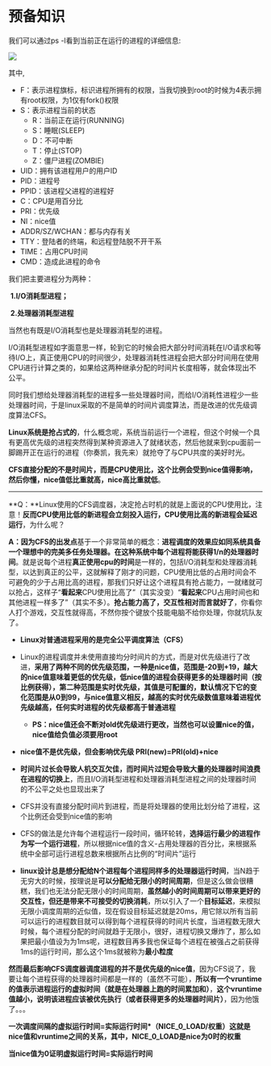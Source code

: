 # 预备知识

我们可以通过ps -l看到当前正在运行的进程的详细信息:

![](https://i.loli.net/2019/04/03/5ca47ee67e677.png)

其中,

* F：表示进程旗标，标识进程所拥有的权限，当我切换到root的时候为4表示拥有root权限，为1仅有fork()权限
* S：表示进程当前的状态
  * R：当前正在运行(RUNNING)
  * S：睡眠(SLEEP)
  * D：不可中断
  * T：停止(STOP)
  * Z：僵尸进程(ZOMBIE)
* UID：拥有该进程用户的用户ID
* PID：进程号
* PPID：该进程父进程的进程好
* C：CPU是用百分比
* PRI：优先级
* NI：nice值
* ADDR/SZ/WCHAN：都与内存有关
* TTY：登陆者的终端，和远程登陆脱不开干系
* TIME：占用CPU时间
* CMD：造成此进程的命令



我们把主要进程分为两种：

​	**1.I/O消耗型进程；**

​	**2.处理器消耗型进程**

当然也有既是I/O消耗型也是处理器消耗型的进程。

I/O消耗型进程如字面意思一样，轮到它的时候会把大部分时间消耗在I/O请求和等待I/O上，真正使用CPU的时间很少，处理器消耗性进程会把大部分时间用在使用CPU进行计算之类的，如果给这两种继承分配的时间片长度相等，就会体现出不公平。

同时我们想给处理器消耗型的进程多一些处理器时间，而给I/O消耗性进程少一些处理器时间，于是linux采取的不是简单的时间片调度算法，而是改进的优先级调度算法CFS。

**Linux系统是抢占式的**，什么概念呢，系统当前运行一个进程，但这个时候一个具有更高优先级的进程突然得到某种资源进入了就绪状态，然后他就来到cpu面前一脚踢开正在运行的进程（你奏凯，我先来）就抢夺了与CPU共度的美好时光。

**CFS直接分配的不是时间片，而是CPU使用比，这个比例会受到nice值得影响，然后你懂，nice值低比重就高，nice高比重就低**。

------

**Q：**Linux使用的CFS调度器，决定抢占时机的就是上面说的CPU使用比，注意！**反而CPU使用比低的新进程会立刻投入运行，CPU使用比高的新进程会延迟运行**，为什么呢？

**A：**因为**CFS的出发点**基于一个非常简单的概念：**进程调度的效果应如同系统具备一个理想中的完美多任务处理器。在这种系统中每个进程将能获得1/n的处理器时间**。就是说每个进程**真正使用cpu的时间**是一样的，包括I/O消耗型和处理器消耗型，以达到真正的公平，这就解释了刚才的问题，CPU使用比低的占用时间会不可避免的少于占用比高的进程，那我们只好让这个进程具有抢占能力，一就绪就可以抢占，这样子“**看起来**CPU使用比高了”（其实没变）“**看起来**CPU占用时间也和其他进程一样多了”（其实不多）。**抢占能力高了，交互性相对而言就好了**，你看你人打个游戏，交互性就得高，不然你按个键放个技能电脑不给你处理，你就坑队友了。

+ **Linux对普通进程采用的是完全公平调度算法（CFS）**

+ Linux的进程调度并未使用直接均分时间片的方式，而是对优先级进行了改进，**采用了两种不同的优先级范围，一种是nice值，范围是-20到+19，越大的nice值意味着更低的优先级，低nice值的进程会获得更多的处理器时间（按比例获得），第二种范围是实时优先级，其值是可配置的，默认情况下它的变化范围是从0到99，与nice值意义相反，越高的实时优先级数值意味着进程优先级越高，任何实时进程的优先级都高于普通进程**
  + **PS：nice值还会不断对old优先级进行更改，当然也可以设置nice的值，nice值给负值必须要用root**
+ **nice值不是优先级，但会影响优先级 PRI(new)=PRI(old)+nice**

* **时间片过长会导致人机交互欠佳，而时间片过短会导致大量的处理器时间浪费在进程的切换上**，而且I/O消耗型进程和处理器消耗型进程之间的处理器时间的不公平之处也显现出来了

* CFS并没有直接分配时间片到进程，而是将处理器的使用比划分给了进程，这个比例还会受到nice值的影响
* CFS的做法是允许每个进程运行一段时间，循环轮转，**选择运行最少的进程作为写一个运行进程**，所以根据nice值的含义-占用处理器的百分比，来根据系统中全部可运行进程总数来根据所占比例的“时间片”运行
* **linux设计总是想分配给N个进程每个进程同样多的处理器运行时间**，当N趋于无穷大的时候，按理说是**可以分配给无限小的时间周期**，但是这么做会很糟糕，我们也无法分配无限小的时间周期，**虽然越小的时间周期可以带来更好的交互性，但还是带来不可接受的切换消耗**，所以引入了一个**目标延迟**，来模拟无限小调度周期的近似值，现在假设目标延迟就是20ms，用它除以所有当前可以运行的进程数目就可以得到每个进程获得的时间片长度，当进程数无限大时候，每个进程分配的时间就趋于无限小，很好，进程切换又爆炸了，那么如果把最小值设为为1ms呢，进程数目再多我也保证每个进程在被强占之前获得1ms的运行时间，那么这个1ms就被称为**最小粒度**

**然而最后影响CFS调度器调度进程的并不是优先级的nice值**，因为CFS说了，我要让每个进程获得的处理器时间都是一样的（虽然不可能），**所以有一个vruntime的值表示进程运行的虚拟时间（就是在处理器上跑的时间累加和）**，**这个vruntime值越小，说明该进程应该被优先执行（或者获得更多的处理器时间片）**，因为他饿了。。。

**一次调度间隔的虚拟运行时间=实际运行时间\*（NICE_0_LOAD/权重）这就是nice值和vruntime之间的关系，其中，NICE_0_LOAD是nice为0时的权重**

**当nice值为0证明虚拟运行时间=实际运行时间**